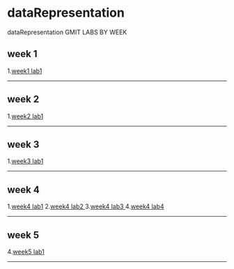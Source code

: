 # dataRepresentation
dataRepresentation GMIT LABS BY WEEK
## week 1
1.[week1 lab1](lab01_cars.html)
   
___
## week 2 
1.[week2 lab1](lab02_cars.html)
___
## week 3 
1.[week3 lab1 ](lab03.html)
___
## week 4 
1.[week4 lab1](Lab01-simpleJSON.html)
2.[week4 lab2 ](Lab02-json-array.htm)
3.[week4 lab3 ](Lan03-ajax-readsimple.html)
4.[week4 lab4 ](Lab04-wk4ajax-readcryptocompare.html)
___
## week 5
4.[week5 lab1 ]()
___
